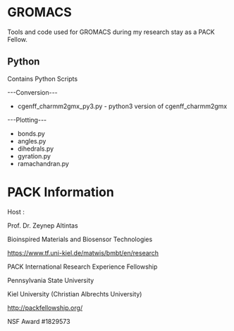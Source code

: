# GROMACS
Tools and code used for GROMACS during my research stay as a PACK Fellow.

## Python
Contains Python Scripts

---Conversion---
- cgenff_charmm2gmx_py3.py - python3 version of cgenff_charmm2gmx

---Plotting---
- bonds.py
- angles.py
- dihedrals.py
- gyration.py
- ramachandran.py

# PACK Information
Host :

Prof. Dr. Zeynep Altintas

Bioinspired Materials and Biosensor Technologies

https://www.tf.uni-kiel.de/matwis/bmbt/en/research


PACK International Research Experience Fellowship

Pennsylvania State University

Kiel University (Christian Albrechts University)

http://packfellowship.org/

NSF Award #1829573
